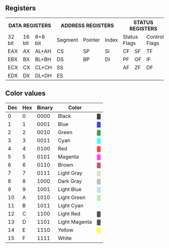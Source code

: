 ## Registers
<table >
<tbody>
<tr>
<th colspan="3">DATA REGISTERS</th>
<th colspan="3">ADDRESS REGISTERS</th>
<th colspan="3">STATUS REGISTERS</th>
</tr>
<tr>
<td>32 bit</td>
<td>16 bit</td>
<td>8+8 bit</td>
<td>Segment</td>
<td>Pointer</td>
<td>Index</td>
<td colspan="2">Status Flags</td>
<td>Control Flags</td>
</tr>
<tr>
<td>EAX</td>
<td>AX</td>
<td>AL+AH</td>
<td>CS</td>
<td>SP</td>
<td>SI</td>
<td>CF</td>
<td>SF</td>
<td>TF</td>
</tr>
<tr>
<td>EBX</td>
<td>BX</td>
<td>BL+BH</td>
<td>DS</td>
<td>BP</td>
<td>DI</td>
<td>PF</td>
<td>OF</td>
<td>IF</td>
</tr>
<tr>
<td >ECX</td>
<td >CX</td>
<td >CL+CH</td>
<td >SS</td>
<td ></td>
<td ></td>
<td >AF</td>
<td >ZF</td>
<td >DF</td>
</tr>
<tr>
<td >EDX</td>
<td >DX</td>
<td >DL+DH</td>
<td >ES</td>
<td ></td>
<td ></td>
<td ></td>
<td ></td>
<td ></td>
</tr>
</tbody>
</table>

## Color values
| Dec | Hex | Binary | Color         |                                           |
| --- | --- | ------ | ------------- | ----------------------------------------- |
| 0   | 0   | 0000   | Black         | <span style="color:Black">▓</span>         |
| 1   | 1   | 0001   | Blue          | <span style="color:Blue">▓</span>          |
| 2   | 2   | 0010   | Green         | <span style="color:Green">▓</span>         |
| 3   | 3   | 0011   | Cyan          | <span style="color:Cyan">▓</span>          |
| 4   | 4   | 0100   | Red           | <span style="color:Red">▓</span>           |
| 5   | 5   | 0101   | Magenta       | <span style="color:Magenta">▓</span>       |
| 6   | 6   | 0110   | Brown         | <span style="color:Brown">▓</span>         |
| 7   | 7   | 0111   | Light Gray    | <span style="color:LightGray">▓</span>    |
| 8   | 8   | 1000   | Dark Gray     | <span style="color:DarkGray">▓</span>     |
| 9   | 9   | 1001   | Light Blue    | <span style="color:LightBlue">▓</span>    |
| 10  | A   | 1010   | Light Green   | <span style="color:LightGreen">▓</span>   |
| 11  | B   | 1011   | Light Cyan    | <span style="color:LightCyan">▓</span>    |
| 12  | C   | 1100   | Light Red     | <span style="color:LightRed">▓</span>     |
| 13  | D   | 1101   | Light Magenta | <span style="color:LightMagenta">▓</span> |
| 14  | E   | 1110   | Yellow        | <span style="color:Yellow">▓</span>        |
| 15  | F   | 1111   | White         | <span style="color:White">▓</span>         |
